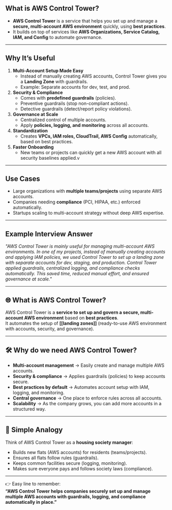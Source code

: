 
## **What is AWS Control Tower?**

- **AWS Control Tower** is a service that helps you set up and manage a **secure, multi-account AWS environment** quickly, using **best practices**.
- It builds on top of services like **AWS Organizations, Service Catalog, IAM, and Config** to automate governance.

---
## **Why It’s Useful**

1. **Multi-Account Setup Made Easy**
    - Instead of manually creating AWS accounts, Control Tower gives you a **Landing Zone** with guardrails.
    - Example: Separate accounts for dev, test, and prod.
2. **Security & Compliance**
    - Comes with **predefined guardrails** (policies).
    - Preventive guardrails (stop non-compliant actions).
    - Detective guardrails (detect/report policy violations).
3. **Governance at Scale**
    - Centralized control of multiple accounts.
    - Apply **policies, logging, and monitoring** across all accounts.
4. **Standardization**
    - Creates **VPCs, IAM roles, CloudTrail, AWS Config** automatically, based on best practices.
5. **Faster Onboarding**    
    - New teams or projects can quickly get a new AWS account with all security baselines applied.v
        
---
## **Use Cases**

- Large organizations with **multiple teams/projects** using separate AWS accounts.
- Companies needing **compliance** (PCI, HIPAA, etc.) enforced automatically.
- Startups scaling to multi-account strategy without deep AWS expertise.

---

## **Example Interview Answer**

_"AWS Control Tower is mainly useful for managing multi-account AWS environments. In one of my projects, instead of manually creating accounts and applying IAM policies, we used Control Tower to set up a landing zone with separate accounts for dev, staging, and production. Control Tower applied guardrails, centralized logging, and compliance checks automatically. This saved time, reduced manual effort, and ensured governance at scale."_

---
## 🌐 What is AWS Control Tower?

AWS Control Tower is a **service to set up and govern a secure, multi-account AWS environment** based on **best practices**.  
It automates the setup of **[[landing zones]]** (ready-to-use AWS environment with accounts, security, and governance).

---
## 🛠️ Why do we need AWS Control Tower?
- **Multi-account management** → Easily create and manage multiple AWS accounts.
- **Security & compliance** → Applies guardrails (policies) to keep accounts secure.
- **Best practices by default** → Automates account setup with IAM, logging, and monitoring.
- **Central governance** → One place to enforce rules across all accounts.
- **Scalability** → As the company grows, you can add more accounts in a structured way.
---
## 🔑 Simple Analogy
Think of AWS Control Tower as a **housing society manager**:
- Builds new flats (AWS accounts) for residents (teams/projects).
- Ensures all flats follow rules (guardrails).
- Keeps common facilities secure (logging, monitoring).
- Makes sure everyone pays and follows society laws (compliance).
---
👉 Easy line to remember:  
**“AWS Control Tower helps companies securely set up and manage multiple AWS accounts with guardrails, logging, and compliance automatically in place.”**
